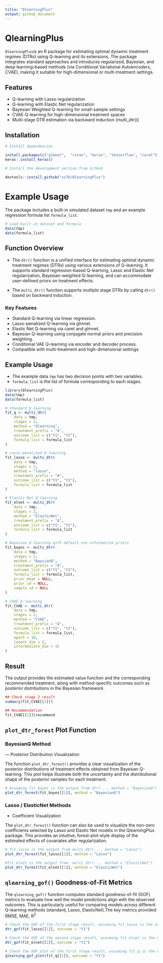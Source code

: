 ```yaml
---
title: "QlearningPlus"
output: github_document
---
```


# QlearningPlus

`QlearningPlus`is an R package for estimating optimal dynamic treatment regimes (DTRs)
using Q-learning and its extensions. The package integrates standard approaches and
introduces regularized, Bayesian, and deep learning–based methods (via Conditional 
Variational Autoencoders, CVAE), making it suitable for high-dimensional or multi-treatment settings.

## Features

-	Q-learning with Lasso regularization
-	Q-learning with Elastic Net regularization
-	Bayesian Weighted Q-learning for small-sample settings
-	CVAE Q-learning for high-dimensional treatment spaces
-	Multi-stage DTR estimation via backward induction (multi_dtr())

## Installation

``` r
# Install dependencies 

install.packages(c("glmnet",  "rstan", "keras", "tensorflow", "caret"))
keras::install_keras()

# Install the development version from GitHub

devtools::install_github("xz76/QlearningPlus")
```

# Example Usage

The package includes a built-in simulated dataset `tmp` and an example regression formula list `formula_list`.

``` r
# Load built-in dataset and formula
data(tmp)
data(formula_list)
```


## Function Overview

- The `dtr()` function is a unified interface for estimating optimal dynamic treatment regimes (DTRs)
using various extensions of Q-learning. It supports standard regression-based Q-learning, 
Lasso and Elastic Net regularization, Bayesian-weighted Q-learning, and can accommodate 
user-defined priors on treatment effects.

- The `multi_dtr()` function supports multiple stage DTRs by calling `dtr()` based on backward induction.


### Key Features 

- Standard Q-learning via linear regression. 
- Lasso-penalized Q-learning via glmnet. 
- Elastic Net Q-learning via caret and glmnet. 
- Bayesian Q-learning using conjugate normal priors and precision weighting.
- Conditional VAE Q-learning via encoder and decoder process.
- Compatible with multi-treatment and high-dimensional settings


## Example Usage

- The example data `tmp` has two decision points with two variables.
- `formula_list` is the list of formula corresponding to each stages.

``` r
library(QlearningPlus)
data(tmp)
data(formula_list)

# Standard Q-learning
fit_q <- multi_dtr(
    data = tmp,
    stages = 2,
    method = "Qlearning",
    treatment_prefix = "A",
    outcome_list = c("Y1", "Y2"),
    formula_list = formula_list
)

# Lasso-penalized Q-learning
fit_lasso <- multi_dtr(
    data = tmp,
    stages = 2,
    method = "lasso",
    treatment_prefix = "A",
    outcome_list = c("Y1", "Y2"),
    formula_list = formula_list
)

# Elastic Net Q-learning
fit_elnet <- multi_dtr(
    data = tmp,
    stages = 2,
    method = "ElasticNet",
    treatment_prefix = "A",
    outcome_list = c("Y1", "Y2"),
    formula_list = formula_list
)

# Bayesian Q-learning with default non-informative priors
fit_bayes <- multi_dtr(
    data = tmp,
    stages = 2,
    method = "BaysianQ",
    treatment_prefix = "A",
    outcome_list = c("Y1", "Y2"),
    formula_list = formula_list,
    prior_mean = NULL, 
    prior_sd = NULL, 
    sample_sd = NULL
)

# CVAE Q-learning
fit_CVAE <- multi_dtr(
    data = tmp,
    stages = 2,
    method = "CVAE",
    treatment_prefix = "A",
    outcome_list = c("Y1", "Y2"),
    formula_list = formula_list, 
    epoch = 10,
    latent_dim = 2, 
    intermediate_dim = 32
)
```

## Result

The output provides the estimated value function and 
the corresponding recommended treatment, along with method-specific outcomes such as 
posterior distributions in the Bayesian framework.

``` r
## Check stage 2 result
summary(fit_CVAE[[2]])

## Recommendation
fit_CVAE[[2]]$recommend

```

## `plot_dtr_forest` Plot Function

### BayesianQ Method

— Posterior Distribution Visualization

The function `plot_dtr_forest()` provides a clear visualization of the 
posterior distributions of treatment effects obtained from Bayesian Q-learning.
This plot helps illustrate both the uncertainty and the distributional shape of the
posterior samples for each treatment.

``` r
# Assuming fit_bayes is the output from dtr(..., method = "BayesianQ")
plot_dtr_forest(fit_bayes[[1]], method = "BayesianQ")
```

### Lasso / ElasticNet Methods

- Coefficient Visualization

The `plot_dtr_forest()` function can also be used to visualize the 
non-zero coefficients selected by Lasso and Elastic Net models in the QlearningPlus
package. This provides an intuitive, forest-plot-style display of the estimated 
effects of covariates after regularization.

``` r
# fit_lasso is the output from multi_dtr(..., method = "Lasso")
plot_dtr_forest(fit_lasso[[1]], method = "Lasso")

#fit_elnet is the output from  multi_dtr(..., method = "ElasticNet")
plot_dtr_forest(fit_elnet[[1]], method = "ElasticNet")
```

## `qlearning_gof()` Goodness-of-Fit Metrics

The `qlearning_gof()` function computes standard goodness-of-fit (GOF) metrics to 
evaluate how well the model predictions align with the observed outcomes. 
This is particularly useful for comparing models across different Q-learning 
methods (standard, Lasso, ElasticNet).The key metrics provided: RMSE, MAE, R$^2$

``` r
# Check the GOF of the first stage result, assuming fit_lasso is the output from multi_dtr(..., method = "Lasso")
dtr_gof(fit_lasso[[1]], outcome = "Y1")

# Check the GOF of the second stage result, assuming fit_elnet is the output from multi_dtr(..., method = "ElasticNet")
dtr_gof(fit_elnet[[2]], outcome = "Y2")

# Check the GOF plot of the first stage result, assuming fit_q is the output from multi_dtr(..., method = "Qlearning")
qlearning_gof_plot(fit_q[[1]], outcome = "Y1")
```
